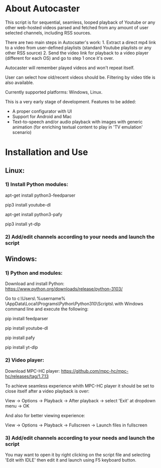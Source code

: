 # About Autocaster

This script is for sequential, seamless, looped playback of Youtube or any other web-hosted videos parsed and fetched from any amount of user selected channels, including RSS sources.

There are two main steps in Autocsater's work: 1. Extract a direct mp4 link to a video from user-defined playlists (standard Youtube playlists or any other RSS source) 2. Send the video link for playback to a video player (different for each OS) and go to step 1 once it's over.

Autocaster will remember played videos and won't repeat itself.

User can select how old/recent videos should be. Filtering by video title is also available.

Currently supported platforms: Windows, Linux.

This is a very early stage of development. Features to be added:
 * A proper configurator with UI
 * Support for Android and Mac
 * Text-to-speech and/or audio playback with images with generic animation (for enriching textual content to play in 'TV emulation' scenario)


# Installation and Use

## Linux:

### 1) Install Python modules:

apt-get install python3-feedparser

pip3 install youtube-dl

apt-get install python3-pafy

pip3 install yt-dlp

### 2) Add/edit channels according to your needs and launch the script


## Windows:

### 1) Python and modules:

Download and install Python:
https://www.python.org/downloads/release/python-3103/

Go to c:\Users\ %username% \AppData\Local\Programs\Python\Python310\Scripts\ with Windows command line and execute the following:

pip install feedparser

pip install youtube-dl

pip install pafy

pip install yt-dlp


### 2) Video player:

Download MPC-HC player: https://github.com/mpc-hc/mpc-hc/releases/tag/1.7.13

To achieve seamless experience whith MPC-HC player it should be set to close itself after a video playback is over:

View -> Options -> Playback -> After playback -> select 'Exit' at dropdown menu -> OK

And also for better viewing experience:

View -> Options -> Playback -> Fullscreen -> Launch files in fullscreen

### 3) Add/edit channels according to your needs and launch the script

You may want to open it by right clicking on the script file and selecting 'Edit with IDLE' then edit it and launch using F5 keyboard button.

<!--
**autocaster/autocaster** is a ✨ _special_ ✨ repository because its `README.md` (this file) appears on your GitHub profile.

Here are some ideas to get you started:

- 🔭 I’m currently working on ...
- 🌱 I’m currently learning ...
- 👯 I’m looking to collaborate on ...
- 🤔 I’m looking for help with ...
- 💬 Ask me about ...
- 📫 How to reach me: ...
- 😄 Pronouns: ...
- ⚡ Fun fact: ...
-->
